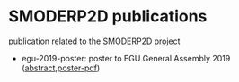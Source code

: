 # SMODERP2D publications
publication related to the SMODERP2D project
- egu-2019-poster: poster to EGU General Assembly 2019 ([abstract](https://meetingorganizer.copernicus.org/EGU2019/EGU2019-13921.pdf),[poster-pdf](http://k143-117.fsv.cvut.cz/~jakub/poster/Landa_et_al_egu_2019.pdf))

